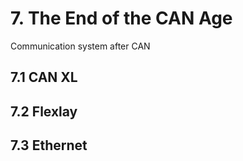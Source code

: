 # 7. The End of the CAN Age 
Communication system after CAN

## 7.1 CAN XL
## 7.2 Flexlay
## 7.3 Ethernet